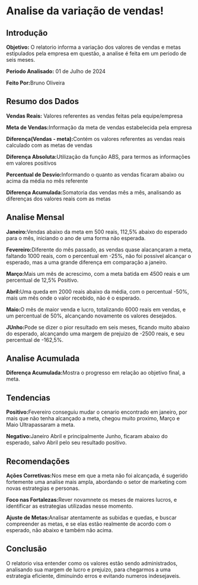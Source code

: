 <h1>Analise da variação de vendas!</h1>

<h2>Introdução</h2>

<p><strong>Objetivo:</strong> O relatorio informa a variação dos valores de vendas e metas estipulados pela empresa em questão, a analise é feita em um periodo de seis meses. </p>
<p><strong>Periodo Analisado:</strong> 01 de Julho de 2024</p>
<p><strong>Feito Por:</strong>Bruno Oliveira</p>

<h2>Resumo dos Dados</h2>
<p><strong>Vendas Reais:</strong> Valores referentes as vendas feitas pela equipe/empresa</p>
<p><strong>Meta de Vendas:</strong>Informação da meta de vendas estabelecida pela empresa</p>
<p><strong>Diferença(Vendas - meta):</strong>Contém os valores referentes as vendas reais calculado com as metas de vendas</p>
<p><strong>Diferença Absoluta:</strong>Utilização da função ABS, para termos as informações em valores positivos</p>
<p><strong>Percentual de Desvio:</strong>Informando o quanto as vendas ficaram abaixo ou acima da média no mês referente</p>
<p><strong>Diferença Acumulada:</strong>Somatoria das vendas mês a mês, analisando as diferenças dos valores reais com as metas </p>

<h2>Analise Mensal</h2>
<p><strong>Janeiro:</strong>Vendas abaixo da meta em 500 reais, 112,5% abaixo do esperado para o mês, iniciando o ano de uma forma não esperada.</p>
<p><strong>Fevereiro:</strong>Diferente do mês passado, as vendas quase alacançaram a meta, faltando 1000 reais, com o percentual em -25%, não foi possivel alcançar o esperado, mas a uma grande diferença em comparação a janeiro.</p>
<p><strong>Março:</strong>Mais um mês de acrescimo, com a meta batida em 4500 reais e um percentual de 12,5% Positivo.</p>
<p><strong>Abril:</strong>Uma queda em 2000 reais abaixo da média, com o percentual -50%, mais um mês onde o valor recebido, não é o esperado.</p>
<p><strong>Maio:</strong>O mês de maior venda e lucro, totalizando 6000 reais em vendas, e um percentual de 50%, alcançando novamente os valores desejados.</p>
<p><strong>JUnho:</strong>Pode se dizer o pior resultado em seis meses, ficando muito abaixo do esperado, alcançando uma margem de prejuizo de -2500 reais, e seu percentual de -162,5%.</p>

<h2>Analise Acumulada</h2>
<p><strong>Diferença Acumulada:</strong>Mostra o progresso em relação ao objetivo final, a meta.</p>

<h2>Tendencias</h2>
<p><strong>Positivo:</strong>Fevereiro conseguiu mudar o cenario encontrado em janeiro, por mais que não tenha alcançado a meta, chegou muito proximo, Março e Maio Ultrapassaram a meta.</p>
<p><strong>Negativo:</strong>Janeiro Abril e principalmente Junho, ficaram abaixo do esperado, salvo Abril pelo seu resultado positivo.</p>

<h2>Recomendações</h2>
<p><strong>Ações Corretivas:</strong>Nos mese em que a meta não foi alcançada, é sugerido fortemente uma analise mais ampla, abordando o setor de marketing com novas estrategias e personas.</p>
<p><strong>Foco nas Fortalezas:</strong>Rever novamnete os meses de maiores lucros, e identificar as estrategias utilizadas nesse momento.</p>
<p><strong>Ajuste de Metas:</strong>Analisar atentamente as subidas e quedas, e buscar compreender as metas, e se elas estão realmente de acordo com o esperado, não abaixo e também não acima.</p>

<h2>Conclusão</h2>
<p>O relatorio visa entender como os valores estão sendo administrados, analisando sua margem de lucro e prejuizo, para chegarmos a uma estrategia eficiente, diminuindo erros e evitando numeros indesejaveis.</p>
